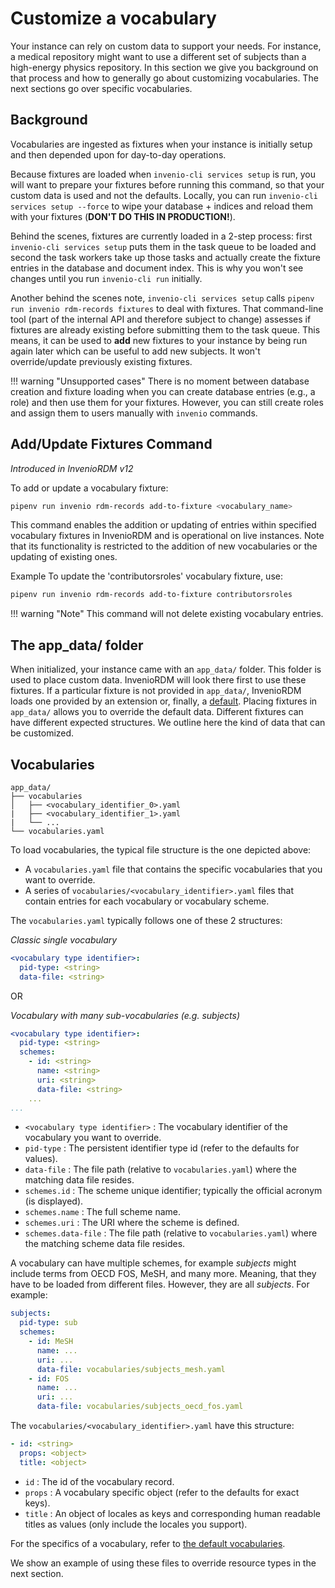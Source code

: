 # Customize a vocabulary

Your instance can rely on custom data to support your needs. For instance, a medical repository might want to use a different set of subjects than a high-energy physics repository. In this section we give you background on that process and how to generally go about customizing vocabularies. The next sections go over specific vocabularies.

## Background

Vocabularies are ingested as fixtures when your instance is initially setup and then depended upon for day-to-day operations.

Because fixtures are loaded when `invenio-cli services setup` is run, you will want to prepare your fixtures before running this command, so that your custom data is used and not the defaults. Locally, you can run `invenio-cli services setup --force` to wipe your database + indices and reload them with your fixtures (**DON'T DO THIS IN PRODUCTION!**).

Behind the scenes, fixtures are currently loaded in a 2-step process: first `invenio-cli services setup` puts them in the task queue to be loaded and second the task workers take up those tasks and actually create the fixture entries in the database and document index. This is why you won't see changes until you run `invenio-cli run` initially.

Another behind the scenes note, `invenio-cli services setup` calls `pipenv run invenio rdm-records fixtures` to deal with fixtures. That command-line tool (part of the internal API and therefore subject to change) assesses if fixtures are already existing before submitting them to the task queue. This means, it can be used to **add** new fixtures to your instance by being run again later which can be useful to add new subjects. It won't override/update previously existing fixtures.

!!! warning "Unsupported cases"
    There is no moment between database creation and fixture loading when you can create database entries (e.g., a role) and then use them for your fixtures. However, you can still create roles and assign them to users manually with `invenio` commands.

## Add/Update Fixtures Command

_Introduced in InvenioRDM v12_

To add or update a vocabulary fixture:

```bash
pipenv run invenio rdm-records add-to-fixture <vocabulary_name>
```

This command enables the addition or updating of entries within specified vocabulary fixtures in InvenioRDM and is operational on live instances.
Note that its functionality is restricted to the addition of new vocabularies or the updating of existing ones.

Example
To update the 'contributorsroles' vocabulary fixture, use:

```bash
pipenv run invenio rdm-records add-to-fixture contributorsroles
```

!!! warning "Note"
    This command will not delete existing vocabulary entries.

## The app_data/ folder

When initialized, your instance came with an `app_data/` folder. This folder is used to place custom data. InvenioRDM will look there first to use these fixtures. If a particular fixture is not provided in `app_data/`, InvenioRDM loads one provided by an extension or, finally, a [default](https://github.com/inveniosoftware/invenio-rdm-records/blob/master/invenio_rdm_records/fixtures/data/vocabularies.yaml). Placing fixtures in `app_data/` allows you to override the default data. Different fixtures can have different expected structures. We outline here the kind of data that can be customized.

## Vocabularies

```
app_data/
├── vocabularies
│   ├── <vocabulary_identifier_0>.yaml
|   ├── <vocabulary_identifier_1>.yaml
|   └── ...
└── vocabularies.yaml
```

To load vocabularies, the typical file structure is the one depicted above:

- A `vocabularies.yaml` file that contains the specific vocabularies that you want to override.
- A series of `vocabularies/<vocabulary_identifier>.yaml` files that contain entries for each vocabulary or vocabulary scheme.

The `vocabularies.yaml` typically follows one of these 2 structures:

*Classic single vocabulary*
```yaml
<vocabulary type identifier>:
  pid-type: <string>
  data-file: <string>
```

OR

*Vocabulary with many sub-vocabularies (e.g. subjects)*
```yaml
<vocabulary type identifier>:
  pid-type: <string>
  schemes:
    - id: <string>
      name: <string>
      uri: <string>
      data-file: <string>
    ...
...
```

- `<vocabulary type identifier>` : The vocabulary identifier of the vocabulary you want to override.
- `pid-type` : The persistent identifier type id (refer to the defaults for values).
- `data-file` : The file path (relative to `vocabularies.yaml`) where the matching data file resides.
- `schemes.id` : The scheme unique identifier; typically the official acronym (is displayed).
- `schemes.name` : The full scheme name.
- `schemes.uri` : The URI where the scheme is defined.
- `schemes.data-file` : The file path (relative to `vocabularies.yaml`) where the matching scheme data file resides.

A vocabulary can have multiple schemes, for example *subjects* might include terms from OECD FOS, MeSH, and many more.
Meaning, that they have to be loaded from different files. However, they are all *subjects*. For example:

```yaml
subjects:
  pid-type: sub
  schemes:
    - id: MeSH
      name: ...
      uri: ...
      data-file: vocabularies/subjects_mesh.yaml
    - id: FOS
      name: ...
      uri: ...
      data-file: vocabularies/subjects_oecd_fos.yaml
```

The `vocabularies/<vocabulary_identifier>.yaml` have this structure:

```yaml
- id: <string>
  props: <object>
  title: <object>
```

- `id` : The id of the vocabulary record.
- `props` : A vocabulary specific object (refer to the defaults for exact keys).
- `title` : An object of locales as keys and corresponding human readable titles as values (only include the locales you support).

For the specifics of a vocabulary, refer to [the default vocabularies](https://github.com/inveniosoftware/invenio-rdm-records/tree/master/invenio_rdm_records/fixtures/data/vocabularies).

We show an example of using these files to override resource types in the next section.
